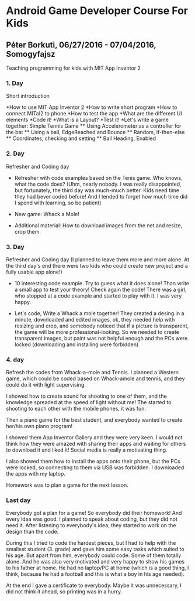 # Android Game Developer Course For Kids
## Péter Borkuti, 06/27/2016 - 07/04/2016, Somogyfajsz

Teaching programming for kids with MIT App Inventor 2

### 1. Day
Short introduction

*How to use MIT App Inventor 2
*How to write short program
*How to connect MITaI2 to phone
*How to test the app
*What are the different UI elements
*Code it!
*What is a Layout?
*Test it!
*Let's write a game together: Simple Tennis Game
** Using Accelerometer as a controller for the bat
** Using a ball, EdgeReached and Bounce
** Random, if-then-else
** Coordinates, checking and setting
** Ball Heading, Enabled

### 2. Day
Refresher and Coding day

* Refresher with code examples based on the Tenis game. Who knows, what the code does?
(Uhm, nearly nobody. I was really disappointed, but fortunately, the third day was much-much better. Kids need time they had bever coded before!
And I tended to forget how much time did I spend with learning, so be patient)

* New game: Whack a Mole!
* Additional material: How to download images from the net and resize, crop them.

### 3. Day
Refresher and Coding day
(I planned to leave them more and more alone. At the third day's end there were two kids who could create new project and a fully usable app alone!)

* 10 interesting code example.
Try to guess what it does alone! Than write a small app to test your theory! Check again the code!
There was a girl, who stopped at a code example and started to play with it. I was very happy.

* Let's code, Write a Whack a mole together!
They created a desing in a minute, downloaded and edited images, ok, they needed help with resizing and crop, and somebody noticed that if a picture
is transparent, the game will be more professional-looking.
So we needed to create transparent images, but paint was not helpful enough and the PCs were locked (downloading and installing were forbidden)

### 4. day
Refresh the codes from Whack-a-mole and Tennis.
I planned a Western game, which could be coded based on Whack-amole and tennis, and they could do it with light supervising.

I showed how to create sound for shooting to one of them, and the knowledge spreaded at the speed of light without me!
The started to shooting to each other with the mobile phones, it was fun.

Then a piano game for the best student, and everybody wanted to create her/his own piano program!

I showed them App Inventor Gallery and they were very keen. I would not think how they were amazed with sharing their apps and waiting for others to
 download it and liked it! Social media is really a motivating thing.

I also showed them how to install the apps onto their phone, but the PCs were locked, so connecting to them via USB was forbidden. I downloaded the apps
with my laptop.

Homework was to plan a game for the next lesson.

### Last day
Everybody got a plan for a game! So everybody did their homework! And every idea was good. I planned to speak about  coding,
but they did not need it. After listening to everybody's idea, they started to work on the design than the code.

During this I tried to code the hardest pieces, but I had to help with the smallest student (3. grade) and gave him some easy tasks
which suited to his age. But apart from him, everybody could code. Some of them totally alone. And he was also very motivated and very happy
to show his games to his father at home. He had no laptop/PC at home (which is a good thing, I think, because he had a football and this is what a boy in
his age needed).

At the end I gave a certificate to everybody. Maybe it was unnecessary, I did not think it ahead, so printing was in a hurry.

